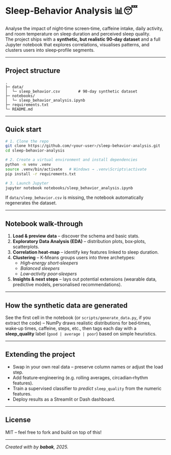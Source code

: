 
# Sleep‑Behavior Analysis 📊😴

Analyse the impact of night‑time screen‑time, caffeine intake, daily activity, and room temperature on sleep duration and perceived sleep quality.  
The project ships with a **synthetic, but realistic 90‑day dataset** and a full Jupyter notebook that explores correlations, visualises patterns, and clusters users into sleep‑profile segments.

---

## Project structure

```
.
├─ data/
│  └─ sleep_behavior.csv        # 90‑day synthetic dataset
├─ notebooks/
│  └─ sleep_behavior_analysis.ipynb
├─ requirements.txt
└─ README.md
```

---

## Quick start

```bash
# 1. Clone the repo
git clone https://github.com/<your‑user>/sleep‑behavior-analysis.git
cd sleep‑behavior-analysis

# 2. Create a virtual environment and install dependencies
python -m venv .venv
source .venv/bin/activate   # Windows → .venv\Scripts\activate
pip install -r requirements.txt

# 3. Launch Jupyter
jupyter notebook notebooks/sleep_behavior_analysis.ipynb
```

If `data/sleep_behavior.csv` is missing, the notebook automatically regenerates the dataset.

---

## Notebook walk‑through

1. **Load & preview data** – discover the schema and basic stats.  
2. **Exploratory Data Analysis (EDA)** – distribution plots, box‑plots, scatterplots.  
3. **Correlation heat‑map** – identify key features linked to sleep duration.  
4. **Clustering** – K‑Means groups users into three archetypes:  
   - _High‑energy short‑sleepers_  
   - _Balanced sleepers_  
   - _Low‑activity poor‑sleepers_  
5. **Insights & next steps** – lays out potential extensions (wearable data, predictive models, personalised recommendations).

---

## How the synthetic data are generated

See the first cell in the notebook (or `scripts/generate_data.py`, if you extract the code) – NumPy draws realistic distributions for bed‑times, wake‑up times, caffeine, steps, etc., then tags each day with a **sleep_quality** label (`good | average | poor`) based on simple heuristics.

---

## Extending the project

* Swap in your own real data – preserve column names or adjust the load step.  
* Add feature‑engineering (e.g. rolling averages, circadian‑rhythm features).  
* Train a supervised classifier to *predict* `sleep_quality` from the numeric features.  
* Deploy results as a Streamlit or Dash dashboard.

---

## License

MIT – feel free to fork and build on top of this!

---

*Created with by **babak**, 2025.*
